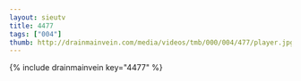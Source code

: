 ```yaml
--- 
layout: sieutv
title: 4477
tags: ["004"]
thumb: http://drainmainvein.com/media/videos/tmb/000/004/477/player.jpg
---
```

{% include drainmainvein key="4477" %} 
